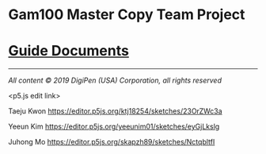 
# Gam100 Master Copy Team Project

# [Guide Documents](https://docs.google.com/document/d/1kKR5-fTccftChXauijCnpSKJ7Q16NqkcfhY1ddkgJfc/edit?usp=sharing)
---
*All‌ ‌content‌ ‌©‌ ‌2019‌ ‌DigiPen‌ ‌(USA)‌ ‌Corporation,‌ ‌all‌ ‌rights‌ ‌reserved*


<p5.js edit link>

Taeju Kwon
https://editor.p5js.org/ktj18254/sketches/23OrZWc3a

Yeeun Kim
https://editor.p5js.org/yeeunim01/sketches/eyGjLkslg

Juhong Mo
https://editor.p5js.org/skapzh89/sketches/NctqbltfI
